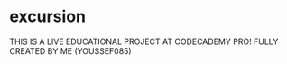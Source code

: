 # excursion

THIS IS A LIVE EDUCATIONAL PROJECT AT CODECADEMY PRO!
FULLY CREATED BY ME (YOUSSEF085)
